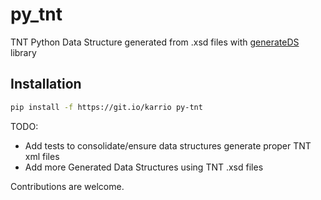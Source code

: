 # py_tnt

TNT Python Data Structure generated from .xsd files with [generateDS](http://www.davekuhlman.org/generateDS.html) library

## Installation

```bash
pip install -f https://git.io/karrio py-tnt
```

TODO:

- Add tests to consolidate/ensure data structures generate proper TNT xml files
- Add more Generated Data Structures using TNT .xsd files

Contributions are welcome.
